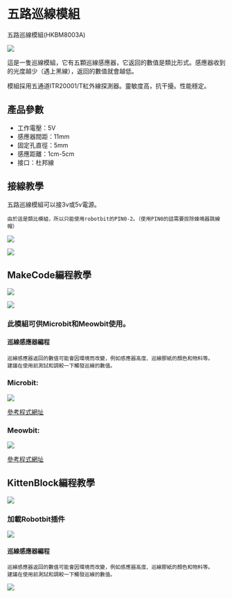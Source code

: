 # 五路巡線模組

五路巡線模組(HKBM8003A)

![](./images/5wayline2.png)

這是一隻巡線模組，它有五顆巡線感應器，它返回的數值是類比形式。感應器收到的光度越少（遇上黑線），返回的數值就會越低。

模組採用五通道ITR20001/T紅外線探測器。靈敏度高，抗干擾。性能穩定。

## 產品參數

- 工作電壓：5V
- 感應器間距：11mm
- 固定孔直徑：5mm
- 感應距離：1cm-5cm
- 接口：杜邦線

## 接線教學

五路巡線模組可以接3v或5v電源。

    由於這是類比模組，所以只能使用robotbit的PIN0-2。（使用PIN0的話需要拔除蜂鳴器跳線帽）

![](./images/line_wire.png)

![](./images/5wayline.png)

## MakeCode編程教學

![](./PWmodules/images/mcbanner.png)

![](../meowbit/images/acbanner.png)

### 此模組可供Microbit和Meowbit使用。

#### 巡線感應器編程

    巡線感應器返回的數值可能會因環境而改變，例如感應器高度、巡線膠紙的顏色和物料等。
    建議在使用前測試和調較一下觸發巡線的數值。

### Microbit:

![](./images/line_code.png)

[參考程式網址](https://makecode.microbit.org/_c7rXpLY791Cw)

### Meowbit:

![](./images/line_codeMeow.png)

[參考程式網址](https://makecode.com/_2pw59JbHhVfV)

## KittenBlock編程教學

![](./PWmodules/images/kbbanner.png)

### 加載Robotbit插件

![](./images/addRB.png)

#### 巡線感應器編程

    巡線感應器返回的數值可能會因環境而改變，例如感應器高度、巡線膠紙的顏色和物料等。
    建議在使用前測試和調較一下觸發巡線的數值。

![](./images/line_code2.png)